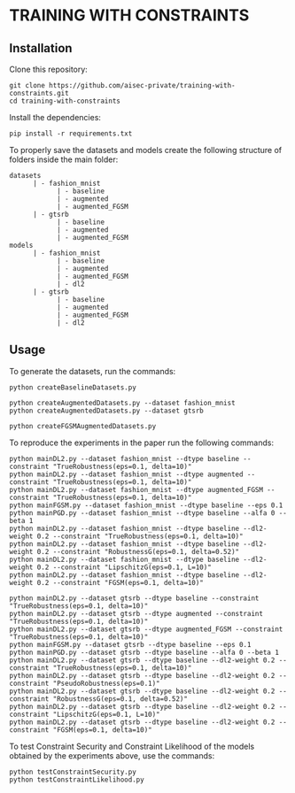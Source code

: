 TRAINING WITH CONSTRAINTS
========

Installation
------------
Clone this repository:
```
git clone https://github.com/aisec-private/training-with-constraints.git
cd training-with-constraints
```
Install the dependencies:
```
pip install -r requirements.txt
```
To properly save the datasets and models create the following structure of folders inside the main folder:
```
datasets
      | - fashion_mnist
            | - baseline
            | - augmented
            | - augmented_FGSM
      | - gtsrb
            | - baseline
            | - augmented
            | - augmented_FGSM
models
      | - fashion_mnist
            | - baseline
            | - augmented
            | - augmented_FGSM
            | - dl2
      | - gtsrb
            | - baseline
            | - augmented
            | - augmented_FGSM
            | - dl2
```

Usage
-------------
To generate the datasets, run the commands:
```
python createBaselineDatasets.py

python createAugmentedDatasets.py --dataset fashion_mnist
python createAugmentedDatasets.py --dataset gtsrb

python createFGSMAugmentedDatasets.py
```
To reproduce the experiments in the paper run the following commands:
```
python mainDL2.py --dataset fashion_mnist --dtype baseline --constraint "TrueRobustness(eps=0.1, delta=10)"
python mainDL2.py --dataset fashion_mnist --dtype augmented --constraint "TrueRobustness(eps=0.1, delta=10)"
python mainDL2.py --dataset fashion_mnist --dtype augmented_FGSM --constraint "TrueRobustness(eps=0.1, delta=10)"
python mainFGSM.py --dataset fashion_mnist --dtype baseline --eps 0.1
python mainPGD.py --dataset fashion_mnist --dtype baseline --alfa 0 --beta 1
python mainDL2.py --dataset fashion_mnist --dtype baseline --dl2-weight 0.2 --constraint "TrueRobustness(eps=0.1, delta=10)"
python mainDL2.py --dataset fashion_mnist --dtype baseline --dl2-weight 0.2 --constraint "RobustnessG(eps=0.1, delta=0.52)"
python mainDL2.py --dataset fashion_mnist --dtype baseline --dl2-weight 0.2 --constraint "LipschitzG(eps=0.1, L=10)"
python mainDL2.py --dataset fashion_mnist --dtype baseline --dl2-weight 0.2 --constraint "FGSM(eps=0.1, delta=10)"

python mainDL2.py --dataset gtsrb --dtype baseline --constraint "TrueRobustness(eps=0.1, delta=10)"
python mainDL2.py --dataset gtsrb --dtype augmented --constraint "TrueRobustness(eps=0.1, delta=10)"
python mainDL2.py --dataset gtsrb --dtype augmented_FGSM --constraint "TrueRobustness(eps=0.1, delta=10)"
python mainFGSM.py --dataset gtsrb --dtype baseline --eps 0.1
python mainPGD.py --dataset gtsrb --dtype baseline --alfa 0 --beta 1
python mainDL2.py --dataset gtsrb --dtype baseline --dl2-weight 0.2 --constraint "TrueRobustness(eps=0.1, delta=10)"
python mainDL2.py --dataset gtsrb --dtype baseline --dl2-weight 0.2 --constraint "PseudoRobustness(eps=0.1)"
python mainDL2.py --dataset gtsrb --dtype baseline --dl2-weight 0.2 --constraint "RobustnessG(eps=0.1, delta=0.52)"
python mainDL2.py --dataset gtsrb --dtype baseline --dl2-weight 0.2 --constraint "LipschitzG(eps=0.1, L=10)"
python mainDL2.py --dataset gtsrb --dtype baseline --dl2-weight 0.2 --constraint "FGSM(eps=0.1, delta=10)"
```
To test Constraint Security and Constraint Likelihood of the models obtained by the experiments above, use the commands:
```
python testConstraintSecurity.py
python testConstraintLikelihood.py
```

